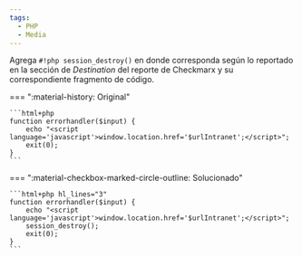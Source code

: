 ```yaml
---
tags:
  - PHP
  - Media
---
```


Agrega `#!php session_destroy()` en donde corresponda según lo reportado en la sección de _Destination_ del reporte de
Checkmarx y su correspondiente fragmento de código.

=== ":material-history: Original"

    ```html+php
    function errorhandler($input) {
        echo "<script language='javascript'>window.location.href='$urlIntranet';</script>";
        exit(0);
    }
    ```

=== ":material-checkbox-marked-circle-outline: Solucionado"

    ```html+php hl_lines="3"
    function errorhandler($input) {
        echo "<script language='javascript'>window.location.href='$urlIntranet';</script>";
        session_destroy();
        exit(0);
    }
    ```
